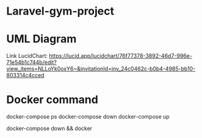 # Laravel-gym-project



# UML Diagram

Link LucidChart: https://lucid.app/lucidchart/76f77378-3892-46d7-996e-71e54b1c744b/edit?view_items=NLLoYk0oxY6~&invitationId=inv_24c0462c-b0b4-4985-bb10-803314c4cced


# Docker command

docker-compose ps
docker-compose down 
docker-compose up

docker-compose down && docker
